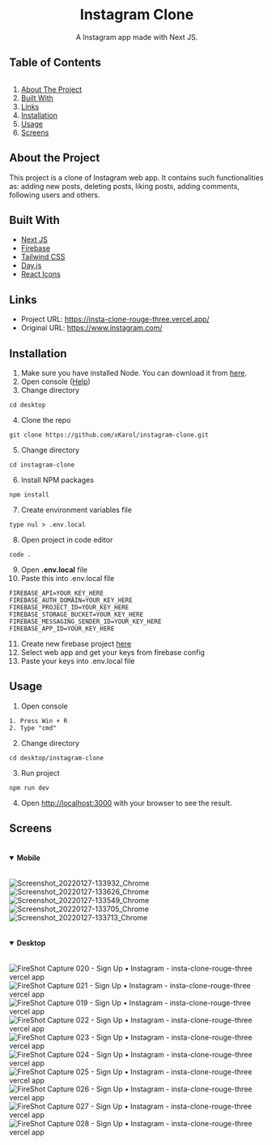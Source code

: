 <center>
<br/>
<h1>Instagram Clone</h1>
A Instagram app made with Next JS.
<br/>
</center>
<h2 style="display: inline-block">Table of Contents</h2>
<ol>
    <li><a href="#about-the-project">About The Project</a></li>
    <li><a href="#built-with">Built With</a></li>
    <li><a href="#links">Links</a></li>
    <li><a href="#installation">Installation</a></li>
    <li><a href="#usage">Usage</a></li>
    <li><a href="#screens">Screens</a></li>
</ol>

## About the Project

This project is a clone of Instagram web app. It contains such functionalities as: adding new posts, deleting posts, liking posts, adding comments, following users and others.

## Built With

- <a href="https://nextjs.org/">Next JS</a>
- <a href="https://firebase.google.com/">Firebase</a>
- <a href="https://tailwindcss.com/">Tailwind CSS</a>
- <a href="https://day.js.org/">Day.js</a>
- <a href="https://react-icons.github.io/react-icons/">React Icons</a>

## Links

- Project URL: https://insta-clone-rouge-three.vercel.app/
- Original URL: https://www.instagram.com/

## Installation

1. Make sure you have installed Node. You can download it from [here](https://nodejs.org/en/).
2. Open console ([Help](#usage))
3. Change directory

`cd desktop`

4. Clone the repo

`git clone https://github.com/xKarol/instagram-clone.git`

5. Change directory

`cd instagram-clone`

6. Install NPM packages

`npm install`

7. Create environment variables file

`type nul > .env.local`

8. Open project in code editor

`code .`

9. Open **.env.local** file
10. Paste this into .env.local file

```
FIREBASE_API=YOUR_KEY_HERE
FIREBASE_AUTH_DOMAIN=YOUR_KEY_HERE
FIREBASE_PROJECT_ID=YOUR_KEY_HERE
FIREBASE_STORAGE_BUCKET=YOUR_KEY_HERE
FIREBASE_MESSAGING_SENDER_ID=YOUR_KEY_HERE
FIREBASE_APP_ID=YOUR_KEY_HERE
```

11. Create new firebase project [here](https://console.firebase.google.com/)
12. Select web app and get your keys from firebase config
13. Paste your keys into .env.local file

## Usage

1. Open console

```
1. Press Win + R
2. Type "cmd"
```

2. Change directory

`cd desktop/instagram-clone`

3. Run project

`npm run dev`

4. Open [http://localhost:3000](http://localhost:3000) with your browser to see the result.

## Screens

<details open="open">
  <summary><h4 style="display: inline-block">Mobile</h2></summary>
  
![Screenshot_20220127-133932_Chrome](https://user-images.githubusercontent.com/83913433/151362583-2bb7eb04-a97b-4231-9231-fa57aa30a55d.jpg)
<br />
![Screenshot_20220127-133626_Chrome](https://user-images.githubusercontent.com/83913433/151362567-76850850-4f09-4915-8156-a955a17a08f4.jpg)
<br />
![Screenshot_20220127-133549_Chrome](https://user-images.githubusercontent.com/83913433/151362059-e9c3892c-e5c4-4472-9929-30430a80ce78.jpg)
<br />
![Screenshot_20220127-133705_Chrome](https://user-images.githubusercontent.com/83913433/151362577-7b25baa1-1e9b-46f6-b727-cb66ed5329a3.jpg)
<br />
![Screenshot_20220127-133713_Chrome](https://user-images.githubusercontent.com/83913433/151362579-83cc19b4-eae3-4d12-9fcd-e3632ac0a603.jpg)

</details>

<details open="open">
  <summary><h4 style="display: inline-block">Desktop</h2></summary>
  
![FireShot Capture 020 - Sign Up • Instagram - insta-clone-rouge-three vercel app](https://user-images.githubusercontent.com/83913433/151358579-e7121464-eee4-4e5e-b47e-4532fc367d98.png)
![FireShot Capture 021 - Sign Up • Instagram - insta-clone-rouge-three vercel app](https://user-images.githubusercontent.com/83913433/151358586-becfa8e0-9d40-414a-93f2-56f3aaa8aaec.png)
![FireShot Capture 019 - Sign Up • Instagram - insta-clone-rouge-three vercel app](https://user-images.githubusercontent.com/83913433/151358570-8a1e5193-1813-43b0-bb44-13a393d86094.png)
![FireShot Capture 022 - Sign Up • Instagram - insta-clone-rouge-three vercel app](https://user-images.githubusercontent.com/83913433/151358588-1eb28f90-9bc2-40d8-8ba5-7dffb5d6c0c5.png)
![FireShot Capture 023 - Sign Up • Instagram - insta-clone-rouge-three vercel app](https://user-images.githubusercontent.com/83913433/151358598-7bf996b3-8c8e-4f6b-ba65-896aa2d172ed.png)
![FireShot Capture 024 - Sign Up • Instagram - insta-clone-rouge-three vercel app](https://user-images.githubusercontent.com/83913433/151358601-e12891ab-011a-4e73-a070-16d67b6ed4bc.png)
![FireShot Capture 025 - Sign Up • Instagram - insta-clone-rouge-three vercel app](https://user-images.githubusercontent.com/83913433/151358612-3fcdda30-174d-4e16-b8b5-d8930e19eb56.png)
![FireShot Capture 026 - Sign Up • Instagram - insta-clone-rouge-three vercel app](https://user-images.githubusercontent.com/83913433/151358618-43158d77-770a-4eb0-9789-2f52344c918f.png)
![FireShot Capture 027 - Sign Up • Instagram - insta-clone-rouge-three vercel app](https://user-images.githubusercontent.com/83913433/151358621-9c76e448-a7f1-4940-9bd1-0b3a9379c375.png)
![FireShot Capture 028 - Sign Up • Instagram - insta-clone-rouge-three vercel app](https://user-images.githubusercontent.com/83913433/151358629-a33729cc-dfaf-4936-9ff6-cdf20f903341.png)

</details>
